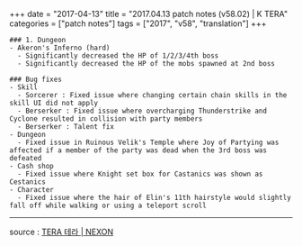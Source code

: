 +++
date = "2017-04-13"
title = "2017.04.13 patch notes (v58.02) | K TERA"
categories = ["patch notes"]
tags = ["2017", "v58", "translation"]
+++

```
### 1. Dungeon
- Akeron's Inferno (hard)
  - Significantly decreased the HP of 1/2/3/4th boss
  - Significantly decreased the HP of the mobs spawned at 2nd boss

### Bug fixes
- Skill
  - Sorcerer : Fixed issue where changing certain chain skills in the skill UI did not apply
  - Berserker : Fixed issue where overcharging Thunderstrike and Cyclone resulted in collision with party members
  - Berserker : Talent fix
- Dungeon
  - Fixed issue in Ruinous Velik's Temple where Joy of Partying was affected if a member of the party was dead when the 3rd boss was defeated
- Cash shop
  - Fixed issue where Knight set box for Castanics was shown as Cestanics
- Character
  - Fixed issue where the hair of Elin's 11th hairstyle would slightly fall off while walking or using a teleport scroll
```

----

source : [TERA 테라 | NEXON](http://tera.nexon.com/news/update/view.aspx?n4articlesn=273)
